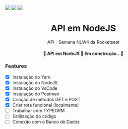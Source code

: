 
<p id="Primeiro paragrafo"> 
	
<img src="https://img.shields.io/github/stars/ezequiel205/nlw4-projeto-nodejs" />
<img src="https://img.shields.io/github/forks/ezequiel205/nlw4-projeto-nodejs" /> 
<img src="https://img.shields.io/github/issues/ezequiel205/nlw4-projeto-nodejs" /> 
	
</p>

<!-- Nome do Projeto -->
<h1 align="center">API em NodeJS</h1>

<!-- Descrição do Projeto -->
<p align = "center"> API - Semana NLW4 da Rocketseat </p>

<h4 align="center"> 
	🚧 API em NodeJS 🚀 Em construção...🚧
</h4>

### Features

- [x] Instalação do Yarn
- [x] Instalação do NodeJS
- [x] Instalação do VsCode
- [x] Instalação do Postman
- [x] Criação de métodos GET e POST
- [x] Criar rota funcional (localmente)
- [ ] Trabalhar com TYPEORM
- [ ] Estilização do código
- [ ] Conexão com o Banco de Dados
